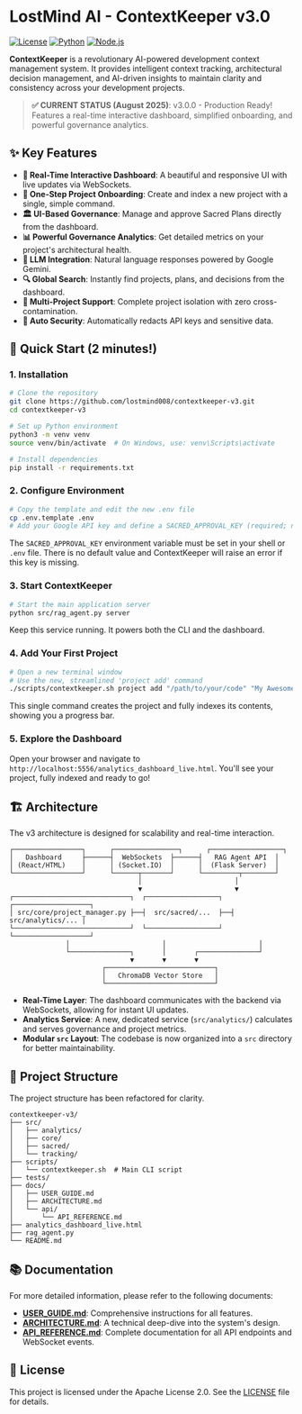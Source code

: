 # LostMind AI - ContextKeeper v3.0

[![License](https://img.shields.io/badge/License-Apache%202.0-blue.svg)](LICENSE)
[![Python](https://img.shields.io/badge/Python-3.8%2B-blue.svg)](https://python.org)
[![Node.js](https://img.shields.io/badge/Node.js-16%2B-green.svg)](https://nodejs.org)

**ContextKeeper** is a revolutionary AI-powered development context management system. It provides intelligent context tracking, architectural decision management, and AI-driven insights to maintain clarity and consistency across your development projects.

> **✅ CURRENT STATUS (August 2025)**: v3.0.0 - Production Ready! Features a real-time interactive dashboard, simplified onboarding, and powerful governance analytics.

## ✨ Key Features

- **🎨 Real-Time Interactive Dashboard**: A beautiful and responsive UI with live updates via WebSockets.
- **🚀 One-Step Project Onboarding**: Create and index a new project with a single, simple command.
- **🏛️ UI-Based Governance**: Manage and approve Sacred Plans directly from the dashboard.
- **📊 Powerful Governance Analytics**: Get detailed metrics on your project's architectural health.
- **🤖 LLM Integration**: Natural language responses powered by Google Gemini.
- **🔍 Global Search**: Instantly find projects, plans, and decisions from the dashboard.
- **🎯 Multi-Project Support**: Complete project isolation with zero cross-contamination.
- **🔐 Auto Security**: Automatically redacts API keys and sensitive data.

## 🚀 Quick Start (2 minutes!)

### 1. Installation
```bash
# Clone the repository
git clone https://github.com/lostmind008/contextkeeper-v3.git
cd contextkeeper-v3

# Set up Python environment
python3 -m venv venv
source venv/bin/activate  # On Windows, use: venv\Scripts\activate

# Install dependencies
pip install -r requirements.txt
```

### 2. Configure Environment
```bash
# Copy the template and edit the new .env file
cp .env.template .env
# Add your Google API key and define a SACRED_APPROVAL_KEY (required; no default)
```

The `SACRED_APPROVAL_KEY` environment variable must be set in your shell or `.env` file. There is no default value and
ContextKeeper will raise an error if this key is missing.

### 3. Start ContextKeeper
```bash
# Start the main application server
python src/rag_agent.py server
```
Keep this service running. It powers both the CLI and the dashboard.

### 4. Add Your First Project
```bash
# Open a new terminal window
# Use the new, streamlined 'project add' command
./scripts/contextkeeper.sh project add "/path/to/your/code" "My Awesome Project"
```
This single command creates the project and fully indexes its contents, showing you a progress bar.

### 5. Explore the Dashboard
Open your browser and navigate to `http://localhost:5556/analytics_dashboard_live.html`. You'll see your project, fully indexed and ready to go!

## 🏗️ Architecture

The v3 architecture is designed for scalability and real-time interaction.

```
┌─────────────────┐      ┌────────────────┐      ┌──────────────────┐
│   Dashboard     ├──────┤  WebSockets  ├──────┤   RAG Agent API  │
│ (React/HTML)    │      │ (Socket.IO)  │      │  (Flask Server)  │
└─────────────────┘      └──────┬───────┘      └─────────┬────────┘
                                │                       │
                                ▼                       ▼
┌─────────────────────────────┐  ┌──────────────────┐  ┌───────────────────┐
│ src/core/project_manager.py ├──┤  src/sacred/...  ├──┤ src/analytics/... │
└─────────────────────────────┘  └──────────────────┘  └───────────────────┘
              │                       │                       │
              └───────────────┐       │       ┌───────────────┘
                              ▼       ▼       ▼
                       ┌───────────────────────────┐
                       │   ChromaDB Vector Store   │
                       └───────────────────────────┘
```
- **Real-Time Layer**: The dashboard communicates with the backend via WebSockets, allowing for instant UI updates.
- **Analytics Service**: A new, dedicated service (`src/analytics/`) calculates and serves governance and project metrics.
- **Modular `src` Layout**: The codebase is now organized into a `src` directory for better maintainability.

## 📂 Project Structure
The project structure has been refactored for clarity.

```
contextkeeper-v3/
├── src/
│   ├── analytics/
│   ├── core/
│   ├── sacred/
│   └── tracking/
├── scripts/
│   └── contextkeeper.sh  # Main CLI script
├── tests/
├── docs/
│   ├── USER_GUIDE.md
│   ├── ARCHITECTURE.md
│   └── api/
│       └── API_REFERENCE.md
├── analytics_dashboard_live.html
├── rag_agent.py
└── README.md
```

## 📚 Documentation
For more detailed information, please refer to the following documents:
- **[USER_GUIDE.md](docs/USER_GUIDE.md)**: Comprehensive instructions for all features.
- **[ARCHITECTURE.md](ARCHITECTURE.md)**: A technical deep-dive into the system's design.
- **[API_REFERENCE.md](docs/api/API_REFERENCE.md)**: Complete documentation for all API endpoints and WebSocket events.

## 📜 License
This project is licensed under the Apache License 2.0. See the [LICENSE](LICENSE) file for details.
